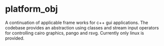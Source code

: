 # platform_obj
A continuation of applicable frame works for c++ gui applications. The codebase provides an abstraction using classes and stream input operators 
for controlling cairo graphics, pango and rsvg. Currently only linux is provided.
